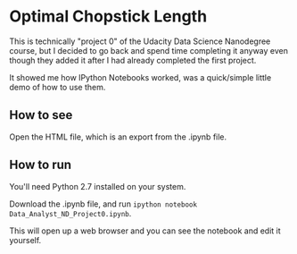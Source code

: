 # Optimal Chopstick Length

This is technically "project 0" of the Udacity Data Science Nanodegree course, but I decided to go back and spend time completing it anyway even though they added it after I had already completed the first project.

It showed me how IPython Notebooks worked, was a quick/simple little demo of how to use them.

## How to see

Open the HTML file, which is an export from the .ipynb file.

## How to run

You'll need Python 2.7 installed on your system.

Download the .ipynb file, and run `ipython notebook Data_Analyst_ND_Project0.ipynb`. 

This will open up a web browser and you can see the notebook and edit it yourself.
